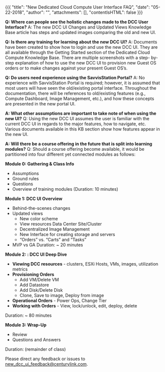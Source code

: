 {{{ "title": "New Dedicated Cloud Compute User Interface FAQ",
"date": "05-22-2018",
"author": "",
"attachments": [],
"contentIsHTML": false
}}}

**Q: Where can people see the holistic changes made to the DCC User Interface?**
A: The new DCC UI Changes and Updated Views Knowledge Base article has steps and updated images comparing the old and new UI.

**Q: Is there any training for learning about the new DCC UI?**
A: Documents have been created to show how to login and use the new DCC UI. They are all available through the Getting Started section of the Dedicated Cloud Compute Knowledge Base. There are multiple screenshots with a step- by-step explanation of how to use the new DCC UI to provision new Guest OS orders or to make changes against your present Guest OS’s.

**Q: Do users need experience using the SavvisStation Portal?**
A: No experience with SavvisStation Portal is required; however, it is assumed that most users will have seen the old/existing portal interface. Throughout the documentation, there will be references to old/existing features (e.g., Compute Dashboard, Image Management, etc.), and how these concepts are presented in the new portal UI.

**A: What other assumptions are important to take note of when using the new UI?**
Q: Using the new DCC UI assumes the user is familiar with the current DCC UI in regards to the major features, how to navigate, etc. Various documents available in this KB section show how features appear in the new UI.

**A: Will there be a course offering in the future that is split into learning modules?**
Q: Should a course offering become available, it would be partitioned into four different yet connected modules as follows:

**Module 0: Gathering & Class Info**
* Assumptions
* Ground rules
* Questions
* Overview of training modules
(Duration: 10 minutes)

**Module 1: DCC UI Overview**
* Behind-the-scenes changes
* Updated views
	* New color scheme
	* View resources Data Center Site/Cluster
	* Decentralized Image Management
	* New Interface for creating storage and servers
	* “Orders” vs. “Carts” and “Tasks”
* MVP vs GA
Duration: ~ 20 minutes

**Module 2: : DCC UI Deep Dive**
* **Viewing DCC resources** - clusters, ESXi Hosts, VMs, images, utilization metrics
* **Provisioning Orders**
	* Add VM/Delete VM
	* Add Datastore
	* Add Disk/Delete Disk
	* Clone, Save to image, Deploy from image
* **Operational Orders** - Power Ops, Change Tier
* **Working with Orders** - View, lock/unlock, edit, deploy, delete

Duration: ~ 80 minutes

**Module 3: Wrap-Up**
* Review
* Questions and Answers

Duration: (remainder of class)

Please direct any feedback or issues to [new_dcc_ui_feedback@centurylink.com](mailto:new_dcc_ui_feedback@centurylink.com).
